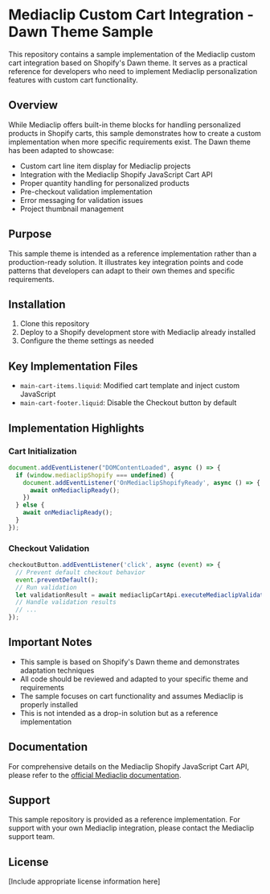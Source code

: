 # Mediaclip Custom Cart Integration - Dawn Theme Sample

This repository contains a sample implementation of the Mediaclip custom cart integration based on Shopify's Dawn theme. It serves as a practical reference for developers who need to implement Mediaclip personalization features with custom cart functionality.

## Overview

While Mediaclip offers built-in theme blocks for handling personalized products in Shopify carts, this sample demonstrates how to create a custom implementation when more specific requirements exist. The Dawn theme has been adapted to showcase:

- Custom cart line item display for Mediaclip projects
- Integration with the Mediaclip Shopify JavaScript Cart API
- Proper quantity handling for personalized products
- Pre-checkout validation implementation
- Error messaging for validation issues
- Project thumbnail management

## Purpose

This sample theme is intended as a reference implementation rather than a production-ready solution. It illustrates key integration points and code patterns that developers can adapt to their own themes and specific requirements.

## Installation

1. Clone this repository
2. Deploy to a Shopify development store with Mediaclip already installed
3. Configure the theme settings as needed

## Key Implementation Files

- `main-cart-items.liquid`: Modified cart template and inject custom JavaScript
- `main-cart-footer.liquid`: Disable the Checkout button by default

## Implementation Highlights

### Cart Initialization

```javascript
document.addEventListener("DOMContentLoaded", async () => {
  if (window.mediaclipShopify === undefined) {
    document.addEventListener('OnMediaclipShopifyReady', async () => {
      await onMediaclipReady();
    })
  } else {
    await onMediaclipReady();
  }
});
```
### Checkout Validation

```javascript
checkoutButton.addEventListener('click', async (event) => {
  // Prevent default checkout behavior
  event.preventDefault();
  // Run validation
  let validationResult = await mediaclipCartApi.executeMediaclipValidationAndFixCart(false);
  // Handle validation results
  // ...
});
```

## Important Notes

- This sample is based on Shopify's Dawn theme and demonstrates adaptation techniques
- All code should be reviewed and adapted to your specific theme and requirements
- The sample focuses on cart functionality and assumes Mediaclip is properly installed
- This is not intended as a drop-in solution but as a reference implementation

## Documentation

For comprehensive details on the Mediaclip Shopify JavaScript Cart API, please refer to the [official Mediaclip documentation](https://docs.mediaclip.com/shopify/js-api/).

## Support

This sample repository is provided as a reference implementation. For support with your own Mediaclip integration, please contact the Mediaclip support team.

## License

[Include appropriate license information here]